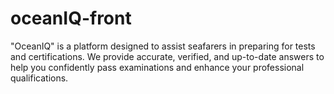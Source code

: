 # oceanIQ-front
"OceanIQ" is a platform designed to assist seafarers in preparing for tests and certifications. We provide accurate, verified, and up-to-date answers to help you confidently pass examinations and enhance your professional qualifications.
